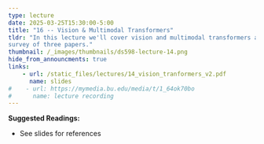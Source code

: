 ```yaml
---
type: lecture
date: 2025-03-25T15:30:00-5:00
title: "16 -- Vision & Multimodal Transformers"
tldr: "In this lecture we'll cover vision and multimodal transformers as a 
survey of three papers."
thumbnail: /_images/thumbnails/ds598-lecture-14.png
hide_from_announcments: true
links: 
    - url: /static_files/lectures/14_vision_tranformers_v2.pdf
      name: slides
#    - url: https://mymedia.bu.edu/media/t/1_64ok70bo
#      name: lecture recording
---
```

**Suggested Readings:**
- See slides for references
